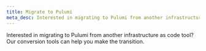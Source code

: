 ```yaml
---
title: Migrate to Pulumi
meta_desc: Interested in migrating to Pulumi from another infrastructure as code tool? Our conversion tools can help you make the transition.
---
```


Interested in migrating to Pulumi from another infrastructure as code tool? Our conversion tools can help you make the transition.
